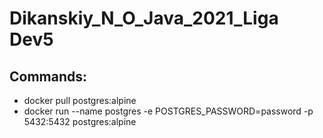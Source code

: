 # Dikanskiy_N_O_Java_2021_Liga Dev5

## Commands:
* docker pull postgres:alpine
* docker run --name postgres -e POSTGRES_PASSWORD=password -p 5432:5432 postgres:alpine
